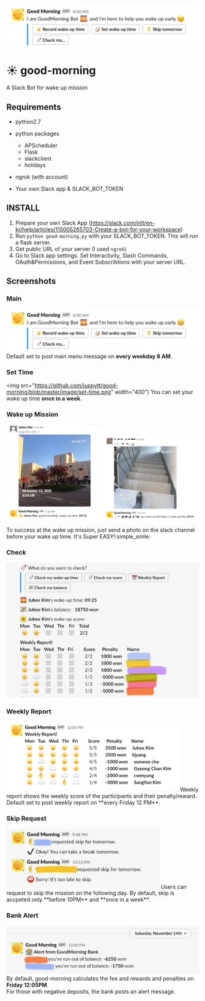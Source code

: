 ![HEADER](https://github.com/juppytt/good-morning/blob/master/image/main.png)

# :sunny: good-morning 
A Slack Bot for wake up mission


## Requirements
* python2.7
* python packages
    * APScheduler
    * Flask
    * slackclient
    * holidays

* ngrok (with account)
* Your own Slack app & SLACK_BOT_TOKEN

## INSTALL
1. Prepare your own Slack App (https://slack.com/intl/en-kr/help/articles/115005265703-Create-a-bot-for-your-workspace)
2. Run `python good-morning.py` with your SLACK_BOT_TOKEN. This will run a flask server.
3. Get public URL of your server (I used `ngrok`) 
4. Go to Slack app settings. Set Interactivity, Slash Commands, OAuth&Permissions, and Event Subscribtions with your server URL.


## Screenshots
### Main
![Main](https://github.com/juppytt/good-morning/blob/master/image/main.png) 
Default set to post main menu message on **every weekday 8 AM**.

### Set Time
<img src="https://github.com/juppytt/good-morning/blob/master/image/set-time.png" width="400") 
You can set your wake up time **once in a week**.

### Wake up Mission
<p float="center">
    <img src="https://github.com/juppytt/good-morning/blob/master/image/record-success.png" width="250">
    <img src="https://github.com/juppytt/good-morning/blob/master/image/record-fail.jpeg" width="250">  
</p>
To success at the wake up mission, just send a photo on the slack channel before your wake up time. It's Super EASY!:simple_smile:  

### Check

![Check All](https://github.com/juppytt/good-morning/blob/master/image/check-all.jpeg) 


### Weekly Report
<img src="https://github.com/juppytt/good-morning/blob/master/image/weekly-report.png" width="450">  
Weekly report shows the weekly score of the participants and their penalty/reward.  
Default set to post weekly report on **every Friday 12 PM**. 

### Skip Request
<img src="https://github.com/juppytt/good-morning/blob/master/image/request-skip.jpeg" width="400">
Users can request to skip the mission on the following day.  
By default, skip is accpeted only **before 10PM** and **once in a week**.  

### Bank Alert
![Bank Alert](https://github.com/juppytt/good-morning/blob/master/image/bank-alert.jpeg )
By default, good-morning calculates the fee and rewards and penalties on **Friday 12:05PM**.  
For those with negative deposits, the bank posts an alert message. 
